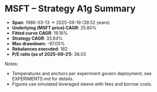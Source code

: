 # MSFT – Strategy A1g Summary

- **Span**: 1986-03-13 → 2025-09-19 (39.52 years)
- **Underlying (MSFT price) CAGR**: 25.80%
- **Fitted curve CAGR**: 19.16%
- **Strategy CAGR**: 33.84%
- **Max drawdown**: -97.05%
- **Rebalances executed**: 182
- **P/E ratio (as of 2025-09-21)**: 38.03

Notes:

- Temperatures and anchors per experiment govern deployment; see EXPERIMENTS.md for details.
- Figures use simulated leveraged sleeve with fees and borrow costs.

